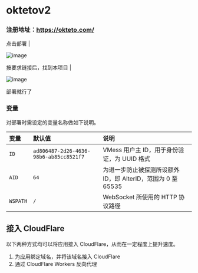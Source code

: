# oktetov2

### 注册地址：https://okteto.com/

点击部署 |

![image](https://user-images.githubusercontent.com/89477009/133904828-38ef592c-ece3-45e7-a85e-812af23b756a.png)

按要求链接后，找到本项目 |

![image](https://user-images.githubusercontent.com/89477009/133905123-d40e3b72-49a5-46ca-9755-995f15dd49e5.png)  

部署就行了

 

### 变量

对部署时需设定的变量名称做如下说明。

| 变量 | 默认值 | 说明 |
| :--- | :--- | :--- |
| `ID` | `ad806487-2d26-4636-98b6-ab85cc8521f7` | VMess 用户主 ID，用于身份验证，为 UUID 格式 |
| `AID` | `64` | 为进一步防止被探测所设额外 ID，即 AlterID，范围为 0 至 65535 |
| `WSPATH` | `/` | WebSocket 所使用的 HTTP 协议路径 |

## 接入 CloudFlare

以下两种方式均可以将应用接入 CloudFlare，从而在一定程度上提升速度。

 1. 为应用绑定域名，并将该域名接入 CloudFlare
 2. 通过 CloudFlare Workers 反向代理


